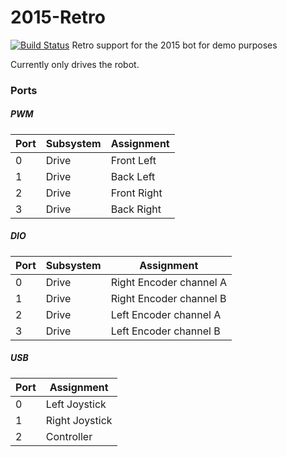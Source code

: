 # 2015-Retro
[![Build Status](https://travis-ci.org/Team236/2015-Retro.svg?branch=master)](https://travis-ci.org/Team236/2015-Retro)
Retro support for the 2015 bot for demo purposes

Currently only drives the robot.


### Ports

##### PWM

| Port | Subsystem | Assignment
|------|-----------|-----------
| 0 | Drive | Front Left
| 1 | Drive | Back Left
| 2 | Drive | Front Right
| 3 | Drive | Back Right

##### DIO

| Port | Subsystem | Assignment
|------|-----------|-----------
| 0 | Drive | Right Encoder channel A
| 1 | Drive | Right Encoder channel B
| 2 | Drive | Left Encoder channel A
| 3 | Drive | Left Encoder channel B

##### USB
| Port | Assignment
|------|-----------
| 0 | Left Joystick
| 1 | Right Joystick
| 2 | Controller
